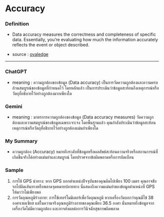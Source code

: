 # Accuracy 

### Definition 
- Data accuracy measures the correctness and completeness of specific data. Essentially, you’re evaluating how much the information accurately reflects the event or object described.

- source : [ovaledge](https://www.ovaledge.com/blog/data-quality-metrics)
  
---
### ChatGPT
- meaning : ความถูกต้องของข้อมูล (Data accuracy) เป็นการวัดความถูกต้องและความครบถ้วนสมบูรณ์ของข้อมูลที่กำหนดไว้ โดยหลักแล้ว เป็นการประเมินว่าข้อมูลสะท้อนถึงเหตุการณ์หรือวัตถุที่อธิบายไว้อย่างถูกต้องมากเพียงใด

### Gemini
- meaning : มาตรการความถูกต้องของข้อมูล (Data accuracy measures) วัดความถูกต้องและความสมบูรณ์ของข้อมูลเฉพาะเจาะจง โดยพื้นฐานแล้ว คุณกำลังประเมินว่าข้อมูลสะท้อนเหตุการณ์หรือวัตถุที่อธิบายไว้อย่างถูกต้องแม่นยำเพียงใด

### My Summary 
- ความถูกต้อง (Accuracy) หมายถึงระดับที่ข้อมูลหรือผลลัพธ์สะท้อนความจริงหรือสถานการณ์ที่เกิดขึ้นจริงได้อย่างแม่นยำและสมบูรณ์ โดยปราศจากข้อผิดพลาดหรือการบิดเบือน

### Sample 
1. การใช้ GPS นำทาง:
หาก GPS บอกตำแหน่งปัจจุบันของคุณผิดไปเพียง 100 เมตร คุณอาจขับรถไปผิดเส้นทางหรือพลาดจุดหมายปลายทาง นี่แสดงถึงความแม่นยำของข้อมูลตำแหน่งที่ GPS ให้มาว่าไม่เพียงพอ
2. การวัดอุณหภูมิร่างกาย:
การใช้เทอร์โมมิเตอร์เพื่อวัดอุณหภูมิ หากเครื่องวัดบอกว่าคุณมีไข้ 38 องศาเซลเซียส แต่ในความจริงอุณหภูมิร่างกายของคุณเพียง 36.5 องศา นั่นหมายถึงข้อมูลจากเครื่องวัดไม่มีความถูกต้อง และอาจส่งผลต่อการวินิจฉัยสุขภาพผิดพลาด

